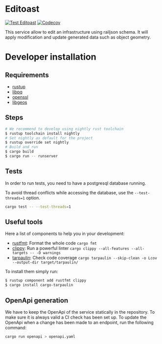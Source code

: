 # Editoast

[![Test Editoast](https://github.com/osrd-project/osrd/actions/workflows/editoast.yml/badge.svg)](https://github.com/osrd-project/osrd/actions/workflows/editoast.yml)
[![Codecov](https://codecov.io/gh/osrd-project/osrd/branch/dev/graph/badge.svg?token=O3NAHQ01NO&flag=editoast)](https://codecov.io/gh/osrd-project/osrd)

This service allow to edit an infrastructure using railjson schema.
It will apply modification and update generated data such as object geometry.

# Developer installation

## Requirements

- [rustup](https://rustup.rs/)
- [libpq](https://www.postgresql.org/docs/current/libpq.html)
- [openssl](https://www.openssl.org)
- [libgeos](https://libgeos.org/usage/install/)

## Steps

```sh
# We recommend to develop using nightly rust toolchain
$ rustup toolchain install nightly
# Set nightly as default for the project
$ rustup override set nightly
# Build and run
$ cargo build
$ cargo run -- runserver
```

## Tests

In order to run tests, you need to have a postgresql database running. 

To avoid thread conflicts while accessing the database, use the `--test-threads=1` option.

```sh
cargo test -- --test-threads=1
```

## Useful tools

Here a list of components to help you in your development:

 - [rustfmt](https://github.com/rust-lang/rustfmt): Format the whole code `cargo fmt`
 - [clippy](https://github.com/rust-lang/rust-clippy): Run a powerful linter `cargo clippy --all-features --all-targets -- -D warnings`
 - [tarpaulin](https://github.com/xd009642/tarpaulin): Check code coverage `cargo tarpaulin --skip-clean -o Lcov --output-dir target/tarpaulin/`

To install them simply run:
```sh
$ rustup component add rustfmt clippy
$ cargo install cargo-tarpaulin
```

## OpenApi generation

We have to keep the OpenApi of the service statically in the repository.
To make sure it is always valid a CI check has been set up. To update the
OpenApi when a change has been made to an endpoint, run the following command:

```sh
cargo run openapi > openapi.yaml
```
